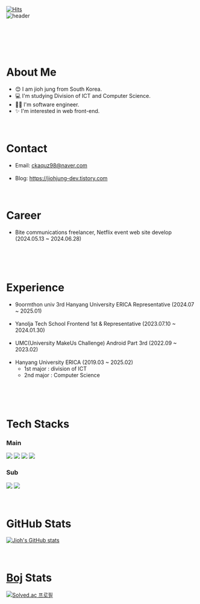[![Hits](https://hits.seeyoufarm.com/api/count/incr/badge.svg?url=https%3A%2F%2Fgithub.com%2Fjiohjung98&count_bg=%23A488EB&title_bg=%235A8AE5&icon=atom.svg&icon_color=%23FFFFFF&title=WELCOME&edge_flat=false)](https://hits.seeyoufarm.com)<br>
![header](https://capsule-render.vercel.app/api?type=wave&color=auto&height=300&section=header&text=Jioh's%20Github!&fontSize=80)<br><br><br>
<br><br><br>

# About Me
- 😊 I am jioh jung from South Korea.
- 💻 I'm studying Division of ICT and Computer Science.
- 🧑‍💻 I'm software engineer.
- ✨ I'm interested in web front-end.
<br><br><br>

# Contact
- Email: ckaquz98@naver.com <br/><br/>
- Blog: https://jiohjung-dev.tistory.com
<br><br><br>

# Career
- Bite communications freelancer, Netflix event web site develop (2024.05.13 ~ 2024.06.28)

<br><br><br>

# Experience
- 9oormthon univ 3rd Hanyang University ERICA Representative (2024.07 ~ 2025.01)  <br/><br/>
- Yanolja Tech School Frontend 1st & Representative (2023.07.10 ~ 2024.01.30) <br/><br/>
- UMC(University MakeUs Challenge) Android Part 3rd (2022.09 ~ 2023.02)  <br/><br/>
- Hanyang University ERICA (2019.03 ~ 2025.02)
  - 1st major : division of ICT
  - 2nd major : Computer Science

<br><br><br>

# Tech Stacks
### Main   
<img src="https://img.shields.io/badge/javascript-F7DF1E?style=for-the-badge&logo=javascript&logoColor=white"> <img src="https://img.shields.io/badge/typescript-3178C6?style=for-the-badge&logo=typescript&logoColor=white"> <img src="https://img.shields.io/badge/React-61DAFB?style=for-the-badge&logo=react&logoColor=white"> <img src="https://img.shields.io/badge/next.js-000000?style=for-the-badge&logo=next.js&logoColor=white"> 

### Sub   
<img src="https://img.shields.io/badge/Kotlin-7F52FF?style=for-the-badge&logo=kotlin&logoColor=white"> <img src="https://img.shields.io/badge/python-3776AB?style=for-the-badge&logo=python&logoColor=white"> 
<br><br><br>

# GitHub Stats
[![Jioh's GitHub stats](https://github-readme-stats.vercel.app/api?username=jiohjung98)](https://github.com/anuraghazra/github-readme-stats) 
<br><br><br>

# [Boj](https://www.acmicpc.net/) Stats
[![Solved.ac
프로필](http://mazassumnida.wtf/api/v2/generate_badge?boj=kkumiya)](https://solved.ac/kkumiya)<br><br><br>

